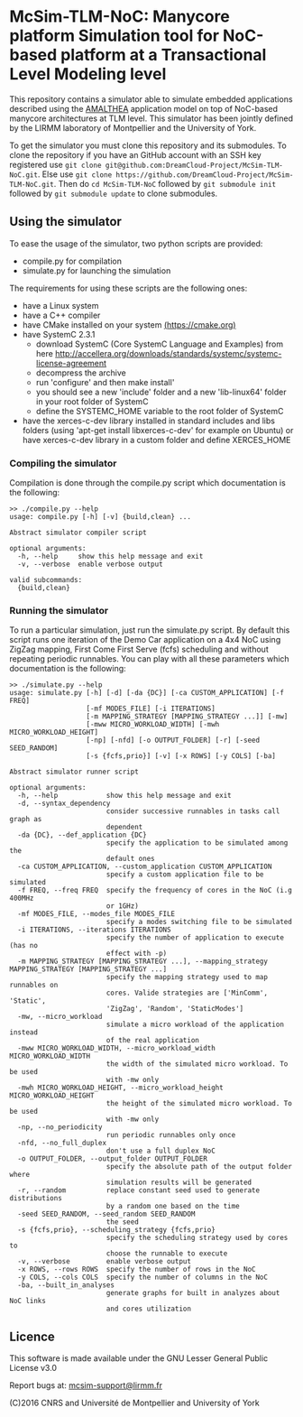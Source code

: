# McSim-TLM-NoC: Manycore platform Simulation tool for NoC-based platform at a Transactional Level Modeling level

This repository contains a simulator able to simulate embedded applications described using
the [AMALTHEA](http://www.amalthea-project.org/) application model on top of NoC-based manycore architectures at TLM level. This simulator has been jointly defined by the LIRMM laboratory of Montpellier and the University of York. 

To get the simulator you must clone this repository and its submodules. To clone the repository if you have an GitHub account with an SSH key registered use `git clone git@github.com:DreamCloud-Project/McSim-TLM-NoC.git`. Else use `git clone https://github.com/DreamCloud-Project/McSim-TLM-NoC.git`. Then do `cd McSim-TLM-NoC` followed by `git submodule init` followed by `git submodule update` to clone submodules.

## Using the simulator

To ease the usage of the simulator, two python scripts are provided:  

- compile.py for compilation  
- simulate.py for launching the simulation  

The requirements for using these scripts are the following ones:  

- have a Linux system
- have a C++ compiler
- have CMake installed on your system [(https://cmake.org)](https://cmake.org/)
- have SystemC 2.3.1
    * download SystemC (Core SystemC Language and Examples) from here http://accellera.org/downloads/standards/systemc/systemc-license-agreement
    * decompress the archive
    * run 'configure' and then make install' 
    * you should see a new 'include' folder and a new 'lib-linux64' folder in your root folder of SystemC 
    * define the SYSTEMC_HOME variable to the root folder of SystemC 
- have the xerces-c-dev library installed in standard includes and libs folders (using 'apt-get install libxerces-c-dev' for example on Ubuntu)
  or have xerces-c-dev library in a custom folder and define XERCES_HOME

### Compiling the simulator

Compilation is done through the compile.py script which documentation is the following:  

```
>> ./compile.py --help
usage: compile.py [-h] [-v] {build,clean} ...

Abstract simulator compiler script

optional arguments:
  -h, --help     show this help message and exit
  -v, --verbose  enable verbose output

valid subcommands:
  {build,clean}  
```

### Running the simulator

To run a particular simulation, just run the simulate.py script. By
default this script runs one iteration of the Demo Car application on
a 4x4 NoC using ZigZag mapping, First Come First Serve (fcfs)
scheduling and without repeating periodic runnables.  You can play
with all these parameters which documentation is the following:

```
>> ./simulate.py --help
usage: simulate.py [-h] [-d] [-da {DC}] [-ca CUSTOM_APPLICATION] [-f FREQ]
                   [-mf MODES_FILE] [-i ITERATIONS]
                   [-m MAPPING_STRATEGY [MAPPING_STRATEGY ...]] [-mw]
                   [-mww MICRO_WORKLOAD_WIDTH] [-mwh MICRO_WORKLOAD_HEIGHT]
                   [-np] [-nfd] [-o OUTPUT_FOLDER] [-r] [-seed SEED_RANDOM]
                   [-s {fcfs,prio}] [-v] [-x ROWS] [-y COLS] [-ba]

Abstract simulator runner script

optional arguments:
  -h, --help            show this help message and exit
  -d, --syntax_dependency
                        consider successive runnables in tasks call graph as
                        dependent
  -da {DC}, --def_application {DC}
                        specify the application to be simulated among the
                        default ones
  -ca CUSTOM_APPLICATION, --custom_application CUSTOM_APPLICATION
                        specify a custom application file to be simulated
  -f FREQ, --freq FREQ  specify the frequency of cores in the NoC (i.g 400MHz
                        or 1GHz)
  -mf MODES_FILE, --modes_file MODES_FILE
                        specify a modes switching file to be simulated
  -i ITERATIONS, --iterations ITERATIONS
                        specify the number of application to execute (has no
                        effect with -p)
  -m MAPPING_STRATEGY [MAPPING_STRATEGY ...], --mapping_strategy MAPPING_STRATEGY [MAPPING_STRATEGY ...]
                        specify the mapping strategy used to map runnables on
                        cores. Valide strategies are ['MinComm', 'Static',
                        'ZigZag', 'Random', 'StaticModes']
  -mw, --micro_workload
                        simulate a micro workload of the application instead
                        of the real application
  -mww MICRO_WORKLOAD_WIDTH, --micro_workload_width MICRO_WORKLOAD_WIDTH
                        the width of the simulated micro workload. To be used
                        with -mw only
  -mwh MICRO_WORKLOAD_HEIGHT, --micro_workload_height MICRO_WORKLOAD_HEIGHT
                        the height of the simulated micro workload. To be used
                        with -mw only
  -np, --no_periodicity
                        run periodic runnables only once
  -nfd, --no_full_duplex
                        don't use a full duplex NoC
  -o OUTPUT_FOLDER, --output_folder OUTPUT_FOLDER
                        specify the absolute path of the output folder where
                        simulation results will be generated
  -r, --random          replace constant seed used to generate distributions
                        by a random one based on the time
  -seed SEED_RANDOM, --seed_random SEED_RANDOM
                        the seed
  -s {fcfs,prio}, --scheduling_strategy {fcfs,prio}
                        specify the scheduling strategy used by cores to
                        choose the runnable to execute
  -v, --verbose         enable verbose output
  -x ROWS, --rows ROWS  specify the number of rows in the NoC
  -y COLS, --cols COLS  specify the number of columns in the NoC
  -ba, --built_in_analyses
                        generate graphs for built in analyzes about NoC links
                        and cores utilization
```

## Licence

This software is made available under the  GNU Lesser General Public License v3.0

Report bugs at: mcsim-support@lirmm.fr  

(C)2016 CNRS and Université de Montpellier and University of York  
